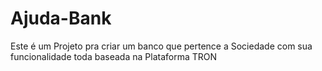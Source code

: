 # Ajuda-Bank
Este é um Projeto pra criar um banco que pertence a Sociedade com sua funcionalidade toda baseada na Plataforma TRON
